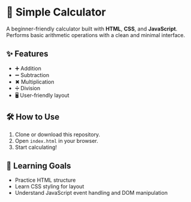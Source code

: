 # 🧮 Simple Calculator

A beginner-friendly calculator built with **HTML**, **CSS**, and **JavaScript**.  
Performs basic arithmetic operations with a clean and minimal interface.

## ✨ Features
- ➕ Addition
- ➖ Subtraction
- ✖ Multiplication
- ➗ Division
- 🖥 User-friendly layout

## 🛠 How to Use
1. Clone or download this repository.
2. Open `index.html` in your browser.
3. Start calculating!

## 🧠 Learning Goals
- Practice HTML structure
- Learn CSS styling for layout
- Understand JavaScript event handling and DOM manipulation
